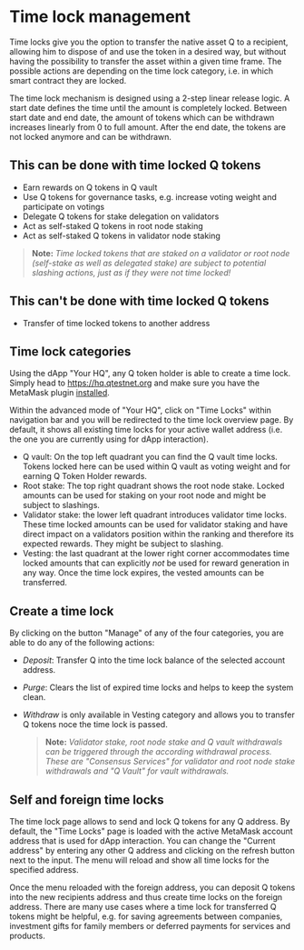 # Time lock management

Time locks give you the option to transfer the native asset Q to a recipient, allowing him to dispose of and use the token in a desired way, but without having the possibility to transfer the asset within a given time frame. The possible actions are depending on the time lock category, i.e. in which smart contract they are locked.

The time lock mechanism is designed using a 2-step linear release logic. A start date defines the time until the amount is completely locked. Between start date and end date, the amount of tokens which can be withdrawn increases linearly from 0 to full amount. After the end date, the tokens are not locked anymore and can be withdrawn.

## This can be done with time locked Q tokens

  - Earn rewards on Q tokens in Q vault
  - Use Q tokens for governance tasks, e.g. increase voting weight and participate on votings
  - Delegate Q tokens for stake delegation on validators
  - Act as self-staked Q tokens in root node staking
  - Act as self-staked Q tokens in validator node staking

  > **Note:** *Time locked tokens that are staked on a validator or root node (self-stake as well as delegated stake) are subject to potential slashing actions, just as if they were not time locked!*

## This can't be done with time locked Q tokens

  - Transfer of time locked tokens to another address

## Time lock categories

Using the dApp "Your HQ", any Q token holder is able to create a time lock. Simply head to https://hq.qtestnet.org and make sure you have the MetaMask plugin  [installed](how_to_install_metamask.md).

Within the advanced mode of "Your HQ", click on "Time Locks" within navigation bar and you will be redirected to the time lock overview page. By default, it shows all existing time locks for your active wallet address (i.e. the one you are currently using for dApp interaction).

- Q vault: On the top left quadrant you can find the Q vault time locks. Tokens locked here can be used within Q vault as voting weight and for earning Q Token Holder rewards.
- Root stake: The top right quadrant shows the root node stake. Locked amounts can be used for staking on your root node and might be subject to slashings.
- Validator stake: the lower left quadrant introduces validator time locks. These time locked amounts can be used for validator staking and have direct impact on a validators position within the ranking and therefore its expected rewards. They might be subject to slashing.
- Vesting: the last quadrant at the lower right corner accommodates time locked amounts that can explicitly *not* be used for reward generation in any way. Once the time lock expires, the vested amounts can be transferred.

## Create a time lock

By clicking on the button "Manage" of any of the four categories, you are able to do any of the following actions:
- *Deposit*: Transfer Q into the time lock balance of the selected account address.
- *Purge*: Clears the list of expired time locks and helps to keep the system clean.
- *Withdraw* is only available in Vesting category and allows you to transfer Q tokens noce the time lock is passed.

  > **Note:** *Validator stake, root node stake and Q vault withdrawals can be triggered through the according withdrawal process. These are  "Consensus Services" for validator and root node stake withdrawals and "Q Vault" for vault withdrawals.*

## Self and foreign time locks

The time lock page allows to send and lock Q tokens for any Q address. By default, the "Time Locks" page is loaded with the active MetaMask account address that is used for dApp interaction. You can change the "Current address" by entering any other Q address and clicking on the refresh button next to the input. The menu will reload and show all time locks for the specified address.

Once the menu reloaded with the foreign address, you can deposit Q tokens into the new recipients address and thus create time locks on the foreign address. There are many use cases where a time lock for transferred Q tokens might be helpful, e.g. for saving agreements between companies, investment gifts for family members or deferred payments for services and products.
